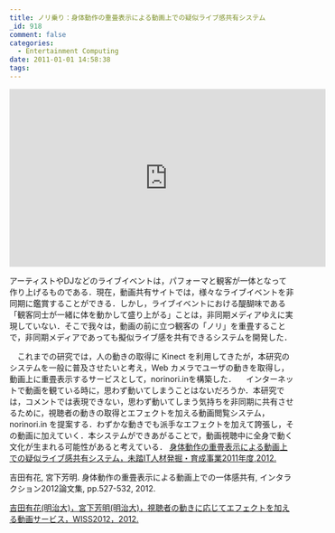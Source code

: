 ```yaml
---
title: ノリ乗り：身体動作の重畳表示による動画上での疑似ライブ感共有システム
_id: 918
comment: false
categories:
  - Entertainment Computing
date: 2011-01-01 14:58:38
tags:
---
```



<iframe width="560" height="315" src="https://www.youtube.com/embed/6i2zUad4lRA" frameborder="0" allowfullscreen></iframe>



アーティストやDJなどのライブイベントは，パフォーマと観客が一体となって作り上げるものである．現在，動画共有サイトでは，様々なライブイベントを非同期に鑑賞することができる．しかし，ライブイベントにおける醍醐味である「観客同士が一緒に体を動かして盛り上がる」ことは，非同期メディアゆえに実現していない．そこで我々は，動画の前に立つ観客の「ノリ」を重畳することで，非同期メディアであっても擬似ライブ感を共有できるシステムを開発した．

　これまでの研究では，人の動きの取得に Kinect を利用してきたが，本研究のシステムを一般に普及させたいと考え，Web カメラでユーザの動きを取得し，動画上に重畳表示するサービスとして，norinori.inを構築した．
　インターネットで動画を観ている時に，思わず動いてしまうことはないだろうか．本研究では，コメントでは表現できない，思わず動いてしまう気持ちを非同期に共有させるために，視聴者の動きの取得とエフェクトを加える動画閲覧システム，norinori.in を提案する．わずかな動きでも派手なエフェクトを加えて誇張し，その動画に加えていく．本システムができあがることで，動画視聴中に全身で動く文化が生まれる可能性があると考えている．
[身体動作の重畳表示による動画上での疑似ライブ感共有システム，未踏IT人材発掘・育成事業2011年度,2012.](https://www.ipa.go.jp/jinzai/mitou/2011/2011_1/gaiyou/k-3.html)

吉田有花, 宮下芳明. 身体動作の重畳表示による動画上での一体感共有, インタラクション2012論文集, pp.527-532, 2012.

[吉田有花(明治大)，宮下芳明(明治大)，視聴者の動きに応じてエフェクトを加える動画サービス，WISS2012，2012.](http://www.wiss.org/WISS2012Proceedings/demo/098.pdf)
